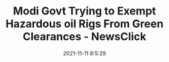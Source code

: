 ---
"title": "Modi Govt Trying to Exempt Hazardous oil Rigs From Green Clearances - NewsClick"
"date": "2021-11-11 8:5:29"
"feed_name": "GOOGLENEWSDRILLING"
"feed_website": "https://news.google.com/search?q=drilling%2Bincident&hl=en-US&gl=US&ceid=US:en"
"feed_rss": "https://news.google.com/rss/search?q=drilling%2Bincident&hl=en-US&gl=US&ceid=US:en"
"link": "https://www.newsclick.in/Modi-Govt-Trying-Exempt-Hazardous-oil-Rigs-Green-Clearances"
"source": "{'href': 'https://www.newsclick.in', 'title': 'NewsClick'}"
"file": "_posts/2021-1-1-c5edb756816135030f4695b328624767e99429ba.md"
"accident": "1"
"drilling": "1"
"dead": "0"
"injured": "0"
"arrested": "0"
"place": "unknown place"
"where": "unknown site"
"causes": "unknown"
"place_uri": "unknown place"
---